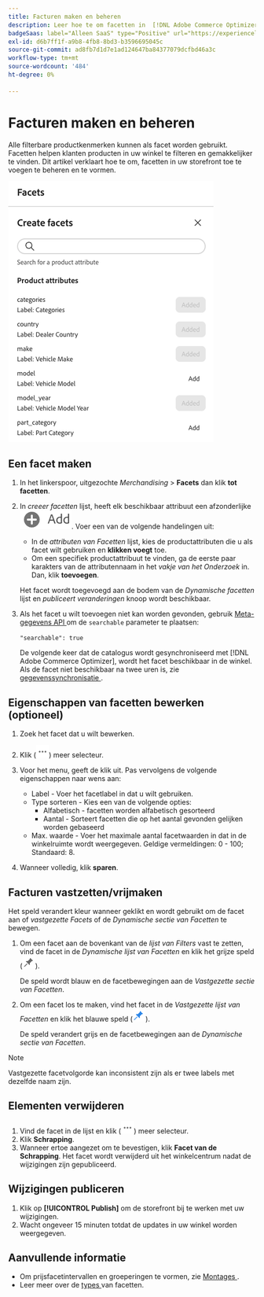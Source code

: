 ```yaml
---
title: Facturen maken en beheren
description: Leer hoe te om facetten in  [!DNL Adobe Commerce Optimizer] toe te voegen en te beheren.
badgeSaas: label="Alleen SaaS" type="Positive" url="https://experienceleague.adobe.com/nl/docs/commerce/user-guides/product-solutions" tooltip="Alleen van toepassing op Adobe Commerce as a Cloud Service- en Adobe Commerce Optimizer-projecten (door Adobe beheerde SaaS-infrastructuur)."
exl-id: d6b7ff1f-a9b8-4fb8-8bd3-b3596695045c
source-git-commit: ad8fb7d1d7e1ad124647ba84377079dcfbd46a3c
workflow-type: tm+mt
source-wordcount: '484'
ht-degree: 0%

---
```


# Facturen maken en beheren

Alle filterbare productkenmerken kunnen als facet worden gebruikt. Facetten helpen klanten producten in uw winkel te filteren en gemakkelijker te vinden. Dit artikel verklaart hoe te om, facetten in uw storefront toe te voegen te beheren en te vormen.

![ creeer een Facet ](../../assets/create-facet.png)

## Een facet maken

1. In het linkerspoor, uitgezochte _Merchandising_ > **Facets** dan klik **tot facetten**.
1. In *creeer facetten* lijst, heeft elk beschikbaar attribuut een afzonderlijke ![ toevoegen knoop ](../../assets/btn-add.png). Voer een van de volgende handelingen uit:

   - In de *attributen van Facetten* lijst, kies de productattributen die u als facet wilt gebruiken en **klikken voegt** toe.
   - Om een specifiek productattribuut te vinden, ga de eerste paar karakters van de attributennaam in het *vakje van het Onderzoek* in. Dan, klik **toevoegen**.

   Het facet wordt toegevoegd aan de bodem van de *Dynamische facetten* lijst en *publiceert veranderingen* knoop wordt beschikbaar.

1. Als het facet u wilt toevoegen niet kan worden gevonden, gebruik [ Meta-gegevens API ](https://developer.adobe.com/commerce/services/reference/rest/#tag/Metadata) om de `searchable` parameter te plaatsen:

   `"searchable": true`

   De volgende keer dat de catalogus wordt gesynchroniseerd met [!DNL Adobe Commerce Optimizer], wordt het facet beschikbaar in de winkel. Als de facet niet beschikbaar na twee uren is, zie [ gegevenssynchronisatie ](../../setup/data-sync.md).

## Eigenschappen van facetten bewerken (optioneel)

1. Zoek het facet dat u wilt bewerken.
1. Klik (![ meer selecteur ](../../assets/btn-more.png)) meer selecteur.
1. Voor het menu, geeft de klik **&#x200B;**&#x200B;uit. Pas vervolgens de volgende eigenschappen naar wens aan:

   - Label - Voer het facetlabel in dat u wilt gebruiken.
   - Type sorteren - Kies een van de volgende opties:
      - Alfabetisch - facetten worden alfabetisch gesorteerd
      - Aantal - Sorteert facetten die op het aantal gevonden gelijken worden gebaseerd
   - Max. waarde - Voer het maximale aantal facetwaarden in dat in de winkelruimte wordt weergegeven. Geldige vermeldingen: 0 - 100; Standaard: 8.

1. Wanneer volledig, klik **sparen**.

## Facturen vastzetten/vrijmaken

Het speld verandert kleur wanneer geklikt en wordt gebruikt om de facet aan of *vastgezette Facets* of de *Dynamische sectie van Facetten* te bewegen.

1. Om een facet aan de bovenkant van de *lijst van Filters* vast te zetten, vind de facet in de *Dynamische lijst van Facetten* en klik het grijze speld (![ Vastzetten selecteur ](../../assets/btn-pin-gray.png)).

   De speld wordt blauw en de facetbewegingen aan de *Vastgezette sectie van Facetten*.

1. Om een facet los te maken, vind het facet in de *Vastgezette lijst van Facetten* en klik het blauwe speld (![ Vastzetten selecteur ](../../assets/btn-pin-blue.png)).

   De speld verandert grijs en de facetbewegingen aan de *Dynamische sectie van Facetten*.

>[!NOTE]
>
>Vastgezette facetvolgorde kan inconsistent zijn als er twee labels met dezelfde naam zijn.

## Elementen verwijderen

1. Vind de facet in de lijst en klik (![ Meer selecteur ](../../assets/btn-more.png)) meer selecteur.
1. Klik **Schrapping**.
1. Wanneer ertoe aangezet om te bevestigen, klik **Facet van de Schrapping**.
Het facet wordt verwijderd uit het winkelcentrum nadat de wijzigingen zijn gepubliceerd.

## Wijzigingen publiceren

1. Klik op **[!UICONTROL Publish]** om de storefront bij te werken met uw wijzigingen.
1. Wacht ongeveer 15 minuten totdat de updates in uw winkel worden weergegeven.

## Aanvullende informatie

- Om prijsfacetintervallen en groeperingen te vormen, zie [ Montages ](../../settings.md).
- Leer meer over de [ types ](type.md) van facetten.
